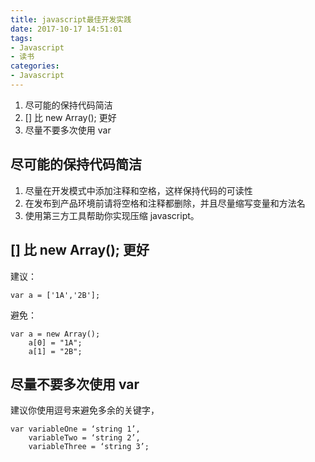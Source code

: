 ```yaml
---
title: javascript最佳开发实践
date: 2017-10-17 14:51:01
tags:
- Javascript
- 读书
categories: 
- Javascript
---
```


1. 尽可能的保持代码简洁
2. [] 比 new Array(); 更好
3. 尽量不要多次使用 var


<!-- more -->



## 尽可能的保持代码简洁 ##
1. 尽量在开发模式中添加注释和空格，这样保持代码的可读性
2. 在发布到产品环境前请将空格和注释都删除，并且尽量缩写变量和方法名
3. 使用第三方工具帮助你实现压缩 javascript。

## [] 比 new Array(); 更好 ##
建议：
```
var a = ['1A','2B'];
```
避免：
```
var a = new Array();
    a[0] = "1A";
    a[1] = "2B";
```

## 尽量不要多次使用 var ##
建议你使用逗号来避免多余的关键字，
```
var variableOne = ‘string 1’, 
    variableTwo = ‘string 2’, 
    variableThree = ‘string 3’;
```


